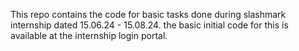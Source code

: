 This repo contains the code for basic tasks done during slashmark internship dated 15.06.24 - 15.08.24. the basic initial code for this is available at the internship login portal.
